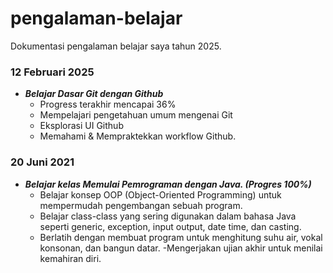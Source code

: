 # pengalaman-belajar
Dokumentasi pengalaman belajar saya tahun 2025.

### 12 Februari 2025<br>
- ***Belajar Dasar Git dengan Github***<br>
  - Progress terakhir mencapai 36%<br>
  - Mempelajari pengetahuan umum mengenai Git<br>
  - Eksplorasi UI Github<br>
  - Memahami & Mempraktekkan workflow Github.<br>
### 20 Juni 2021<br>
- ***Belajar kelas Memulai Pemrograman dengan Java. (Progres 100%)***
  - Belajar konsep OOP (Object-Oriented Programming) untuk mempermudah pengembangan sebuah program.
  - Belajar class-class yang sering digunakan dalam bahasa Java seperti generic, exception, input output, date time, dan casting.
  - Berlatih dengan membuat program untuk menghitung suhu air, vokal konsonan, dan bangun datar.
  -Mengerjakan ujian akhir untuk menilai kemahiran diri.
